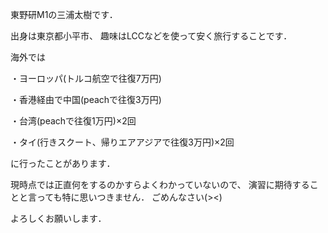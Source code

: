 東野研M1の三浦太樹です．

出身は東京都小平市、
趣味はLCCなどを使って安く旅行することです．

海外では

・ヨーロッパ(トルコ航空で往復7万円)

・香港経由で中国(peachで往復3万円)

・台湾(peachで往復1万円)×2回

・タイ(行きスクート、帰りエアアジアで往復3万円)×2回

に行ったことがあります．

現時点では正直何をするのかすらよくわかっていないので、
演習に期待することと言っても特に思いつきません．
ごめんなさい(><)

よろしくお願いします．
